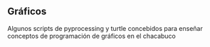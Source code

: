 ## Gráficos

Algunos scripts de pyprocessing y turtle concebidos para enseñar conceptos de programación de gráficos en el chacabuco
